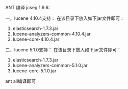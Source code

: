 ANT 编译 jcseg 1.9.6:

一，lucene 4.10.4支持：
在该目录下放入如下jar文件即可：
1. elasticsearch-1.7.3.jar
2. lucene-analyzers-common-4.10.4.jar
3. lucene-core-4.10.4.jar


二，lucene 5.1.0支持：
在该目录下放入如下jar文件即可：
1. elasticsearch-1.7.3.jar
2. lucene-analyzers-common-5.1.0.jar
3. lucene-core-5.1.0.jar


ant all编译即可
